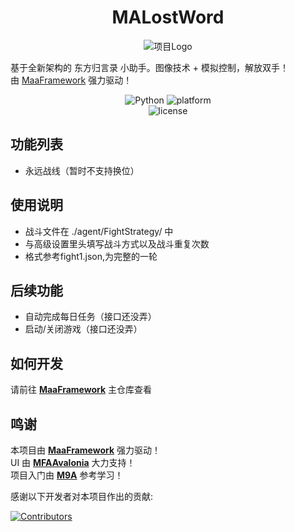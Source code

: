 <!-- markdownlint-disable MD033 MD041 -->

<div align="center">

# MALostWord

![项目Logo](docs/Cz1_256×256.png)
</div>

基于全新架构的 东方归言录 小助手。图像技术 + 模拟控制，解放双手！  
由 [MaaFramework](https://github.com/MaaXYZ/MaaFramework) 强力驱动！



<p align="center">
  <img alt="Python" src="https://img.shields.io/badge/Python-3776AB?logo=python&logoColor=white">
  <img alt="platform" src="https://img.shields.io/badge/platform-Windows-blueviolet">
  <br>
  <img alt="license" src="https://img.shields.io/github/license/lisadnsess/MALostWord">
</p>

## 功能列表
- 永远战线（暂时不支持换位）

## 使用说明
- 战斗文件在 ./agent/FightStrategy/ 中
- 与高级设置里头填写战斗方式以及战斗重复次数
- 格式参考fight1.json,为完整的一轮

## 后续功能
- 自动完成每日任务（接口还没弄）
- 启动/关闭游戏（接口还没弄）

## 如何开发

请前往 **[MaaFramework](https://github.com/MaaXYZ/MaaFramework)** 主仓库查看


## 鸣谢

本项目由 **[MaaFramework](https://github.com/MaaXYZ/MaaFramework)** 强力驱动！  
UI 由 **[MFAAvalonia](https://github.com/SweetSmellFox/MFAAvalonia)** 大力支持！  
项目入门由 **[M9A](https://github.com/MAA1999/M9A)** 参考学习！  

感谢以下开发者对本项目作出的贡献:

[![Contributors](https://contrib.rocks/image?repo=lisadnsess/MALostWord&max=1000)](https://github.com/lisadnsess/MALostWord/graphs/contributors)
